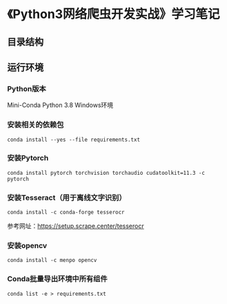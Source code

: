 # 《Python3网络爬虫开发实战》学习笔记

## 目录结构

## 运行环境

### Python版本
Mini-Conda Python 3.8 Windows环境

### 安装相关的依赖包
```shell
conda install --yes --file requirements.txt
```

### 安装Pytorch
```shell
conda install pytorch torchvision torchaudio cudatoolkit=11.3 -c pytorch
```

### 安装Tesseract（用于离线文字识别）  
```shell
conda install -c conda-forge tesserocr
```
参考网址：https://setup.scrape.center/tesserocr

### 安装opencv
```shell
conda install -c menpo opencv
```

### Conda批量导出环境中所有组件
```shell
conda list -e > requirements.txt
```


